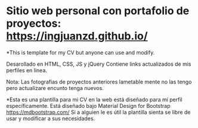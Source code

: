 # Sitio web personal con portafolio de proyectos: https://ingjuanzd.github.io/
*This is template for my CV but anyone can use and modify. 

Desarollado en HTML, CSS, JS y jQuery
Contiene links actualizados de mis perfiles en linea.

Nota:
Las fotografias de proyectos anteriores lametable mente no las tengo pero actualizare encunto tenga nuevos.

 *Esta es una plantilla para mi CV en la web está diseñado para mí perfil específicamente.
  Está diseñado bajo Material Design for Bootstrap https://mdbootstrap.com/
  Si a alguien le es útil la plantilla sienta se libre de usar y modificar a sus necesidades.
